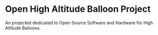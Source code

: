 # Open High Altitude Balloon Project

An projected dedicated to Open Source Software and Hardware for High Altitude Balloons.
